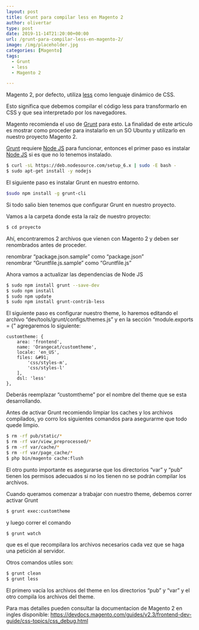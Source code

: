 ```yaml
---
layout: post
title: Grunt para compilar less en Magento 2
author: olivertar
type: post
date: 2019-11-14T21:20:00+00:00
url: /grunt-para-compilar-less-en-magento-2/
image: /img/placeholder.jpg
categories: [Magento]
tags:
  - Grunt
  - less
  - Magento 2

---
```

Magento 2, por defecto, utiliza [less](http://lesscss.org/) como lenguaje dinámico de CSS.

Esto significa que debemos compilar el código less para transformarlo en CSS y que sea interpretado por los navegadores.

Magento recomienda el uso de [Grunt](https://gruntjs.com/) para esto. La finalidad de este articulo es mostrar como proceder para instalarlo en un SO Ubuntu y utilizarlo en nuestro proyecto Magento 2.

[Grunt](https://gruntjs.com/) requiere [Node JS](https://nodejs.org/) para funcionar, entonces el primer paso es instalar [Node JS](https://nodejs.org/) si es que no lo tenemos instalado.

```bash
$ curl -sL https://deb.nodesource.com/setup_6.x | sudo -E bash -
$ sudo apt-get install -y nodejs
```

El siguiente paso es instalar Grunt en nuestro entorno.

```bash
$sudo npm install -g grunt-cli
```

Si todo salio bien tenemos que configurar Grunt en nuestro proyecto.

Vamos a la carpeta donde esta la raíz de nuestro proyecto:

```bash
$ cd proyecto
```

Ahí, encontraremos 2 archivos que vienen con Magento 2 y deben ser renombrados antes de proceder.

renombrar &#8220;package.json.sample&#8221; como &#8220;package.json&#8221;  
renombrar &#8220;Gruntfile.js.sample&#8221; como &#8220;Gruntfile.js&#8221;

Ahora vamos a actualizar las dependencias de Node JS

```bash
$ sudo npm install grunt --save-dev
$ sudo npm install
$ sudo npm update
$ sudo npm install grunt-contrib-less
```

El siguiente paso es configurar nuestro theme, lo haremos editando el archivo “dev/tools/grunt/configs/themes.js” y en la sección “module.exports = {” agregaremos lo siguiente:

```
customtheme: {
    area: 'frontend',
    name: 'Orangecat/customtheme',
    locale: 'en_US',
    files: &#91;
        'css/styles-m',
        'css/styles-l'
    ],
    dsl: 'less'
},
```

Deberás reemplazar “customtheme” por el nombre del theme que se esta desarrollando.

Antes de activar Grunt recomiendo limpiar los caches y los archivos compilados, yo corro los siguientes comandos para asegurarme que todo quede limpio.

```bash
$ rm -rf pub/static/*
$ rm -rf var/view_preprocessed/*
$ rm -rf var/cache/*
$ rm -rf var/page_cache/*
$ php bin/magento cache:flush
```

El otro punto importante es asegurarse que los directorios “var” y “pub” tienen los permisos adecuados si no los tienen no se podrán compilar los archivos.

Cuando queramos comenzar a trabajar con nuestro theme, debemos correr activar Grunt

```bash
$ grunt exec:customtheme
```

y luego correr el comando

```bash
$ grunt watch
```

que es el que recompilara los archivos necesarios cada vez que se haga una petición al servidor.

Otros comandos utiles son:

```bash
$ grunt clean
$ grunt less
```

El primero vacía los archivos del theme en los directorios “pub” y “var” y el otro compila los archivos del theme.

Para mas detalles pueden consultar la documentacion de Magento 2 en ingles disponible: https://devdocs.magento.com/guides/v2.3/frontend-dev-guide/css-topics/css_debug.html